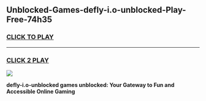 
## Unblocked-Games-defly-i.o-unblocked-Play-Free-74h35
<h3>
<a href="https://premium76.site?title=defly-i.o-unblocked&ref=23A">CLICK TO PLAY</a></h3>
<hr>

<h3>
<a href="https://premium76.site?title=defly-i.o-unblocked&ref=23A">CLICK 2 PLAY</a>
  
</h3>

<a href="https://premium76.site?title=defly-i.o-unblocked&ref=23A"><img src="https://clearcache.store/games.png"></a>


**defly-i.o-unblocked games unblocked: Your Gateway to Fun and Accessible Online Gaming**
